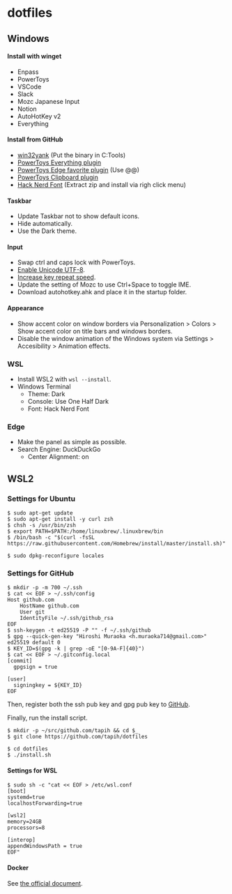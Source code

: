 # dotfiles

## Windows

#### Install with winget

- Enpass
- PowerToys
- VSCode
- Slack
- Mozc Japanese Input
- Notion
- AutoHotKey v2
- Everything

#### Install from GitHub

- [win32yank](https://github.com/equalsraf/win32yank) (Put the binary in C:Tools)
- [PowerToys Everything plugin](https://github.com/lin-ycv/EverythingPowerToys)
- [PowerToys Edge favorite plugin](https://github.com/davidegiacometti/PowerToys-Run-EdgeFavorite) (Use @@)
- [PowerToys Clipboard plugin](https://github.com/CoreyHayward/PowerToys-Run-ClipboardManager)
- [Hack Nerd Font](https://www.nerdfonts.com/font-downloads) (Extract zip and install via righ click menu)

#### Taskbar

- Update Taskbar not to show default icons.
- Hide automatically.
- Use the Dark theme.

#### Input

- Swap ctrl and caps lock with PowerToys.
- [Enable Unicode UTF-8](https://togeonet.co.jp/post-13850).
- [Increase key repeat speed](https://www.pasoble.jp/windows/10/keyboard-sokudo-settei.html).
- Update the setting of Mozc to use Ctrl+Space to toggle IME.
- Download autohotkey.ahk and place it in the startup folder.

#### Appearance

- Show accent color on window borders via Personalization > Colors > Show accent color on title bars and windows borders.
- Disable the window animation of the Windows system via Settings > Accesibility > Animation effects.

### WSL

- Install WSL2 with `wsl --install`.
- Windows Terminal
  - Theme: Dark
  - Console: Use One Half Dark
  - Font: Hack Nerd Font

### Edge

- Make the panel as simple as possible.
- Search Engine: DuckDuckGo
  - Center Alignment: on

## WSL2

### Settings for Ubuntu

```console
$ sudo apt-get update
$ sudo apt-get install -y curl zsh
$ chsh -s /usr/bin/zsh
$ export PATH=$PATH:/home/linuxbrew/.linuxbrew/bin
$ /bin/bash -c "$(curl -fsSL https://raw.githubusercontent.com/Homebrew/install/master/install.sh)"

$ sudo dpkg-reconfigure locales
```

### Settings for GitHub

```console
$ mkdir -p -m 700 ~/.ssh
$ cat << EOF > ~/.ssh/config
Host github.com
    HostName github.com
    User git
    IdentityFile ~/.ssh/github_rsa
EOF
$ ssh-keygen -t ed25519 -P "" -f ~/.ssh/github
$ gpg --quick-gen-key "Hiroshi Muraoka <h.muraoka714@gmail.com>" ed25519 default 0
$ KEY_ID=$(gpg -k | grep -oE "[0-9A-F]{40}")
$ cat << EOF > ~/.gitconfig.local
[commit]
  gpgsign = true

[user]
  signingkey = ${KEY_ID}
EOF
```

Then, register both the ssh pub key and gpg pub key to [GitHub](https://github.com/settings/keys).

Finally, run the install script.

```Console
$ mkdir -p ~/src/github.com/tapih && cd $_
$ git clone https://github.com/tapih/dotfiles

$ cd dotfiles
$ ./install.sh
```

#### Settings for WSL

```console
$ sudo sh -c "cat << EOF > /etc/wsl.conf
[boot]
systemd=true
localhostForwarding=true

[wsl2]
memory=24GB
processors=8

[interop]
appendWindowsPath = true
EOF"
```

#### Docker

See [the official document](https://docs.docker.com/engine/install/ubuntu/#install-using-the-repository).

